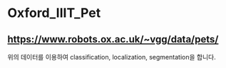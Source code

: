 # Oxford_IIIT_Pet

## https://www.robots.ox.ac.uk/~vgg/data/pets/

위의 데이터를 이용하여 classification, localization, segmentation을 합니다.
